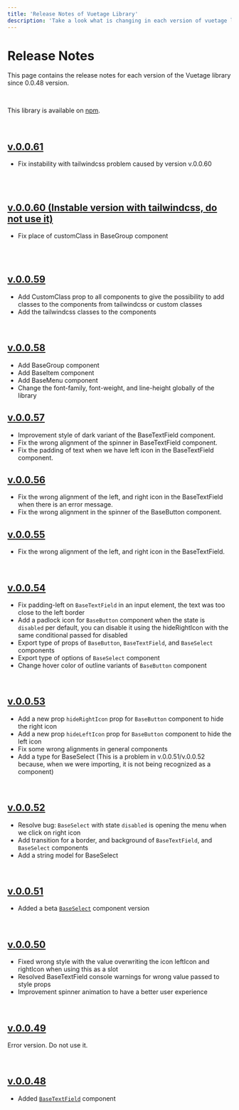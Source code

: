 ```yaml
---
title: 'Release Notes of Vuetage Library'
description: 'Take a look what is changing in each version of vuetage library.'
---
```


# Release Notes

This page contains the release notes for each version of the Vuetage library since 0.0.48 version.

<br>

This library is available on [npm](https://www.npmjs.com/package/vuetage).

<br>

<h2>
    <a href="https://www.npmjs.com/package/vuetage/v/0.0.61" target="_blank" rel="noopener noreferrer">
        v.0.0.61
    </a>
</h2>

- Fix instability with tailwindcss problem caused by version v.0.0.60

<br>

<br>

<h2>
    <a href="https://www.npmjs.com/package/vuetage/v/0.0.60" target="_blank" rel="noopener noreferrer">
        v.0.0.60 (Instable version with tailwindcss, do not use it)
    </a>
</h2>

- Fix place of customClass in BaseGroup component

<br>

<br>

<h2>
    <a href="https://www.npmjs.com/package/vuetage/v/0.0.59" target="_blank" rel="noopener noreferrer">
        v.0.0.59
    </a>
</h2>

- Add CustomClass prop to all components to give the possibility to add classes to the components from tailwindcss or custom classes
- Add the tailwindcss classes to the components

<br>

<h2>
    <a href="https://www.npmjs.com/package/vuetage/v/0.0.58" target="_blank" rel="noopener noreferrer">
        v.0.0.58
    </a>
</h2>

- Add BaseGroup component
- Add BaseItem component
- Add BaseMenu component
- Change the font-family, font-weight, and line-height globally of the library

<h2>
    <a href="https://www.npmjs.com/package/vuetage/v/0.0.57" target="_blank" rel="noopener noreferrer">
        v.0.0.57
    </a>
</h2>

- Improvement style of dark variant of the BaseTextField component.
- Fix the wrong alignment of the spinner in BaseTextField component.
- Fix the padding of text when we have left icon in the BaseTextField component.

<h2>
    <a href="https://www.npmjs.com/package/vuetage/v/0.0.56" target="_blank" rel="noopener noreferrer">
        v.0.0.56
    </a>
</h2>

- Fix the wrong alignment of the left, and right icon in the BaseTextField when there is an error message.
- Fix the wrong alignment in the spinner of the BaseButton component.

<h2>
    <a href="https://www.npmjs.com/package/vuetage/v/0.0.55" target="_blank" rel="noopener noreferrer">
        v.0.0.55
    </a>
</h2>

- Fix the wrong alignment of the left, and right icon in the BaseTextField.

<br>

<h2>
    <a href="https://www.npmjs.com/package/vuetage/v/0.0.54" target="_blank" rel="noopener noreferrer">
        v.0.0.54
    </a>
</h2>

- Fix padding-left on `BaseTextField` in an input element, the text was too close to the left border
- Add a padlock icon for `BaseButton` component when the state is `disabled` per default, you can disable it using the hideRightIcon with the same conditional passed for disabled
- Export type of props of `BaseButton`, `BaseTextField`, and `BaseSelect` components
- Export type of options of `BaseSelect` component
- Change hover color of outline variants of `BaseButton` component

<br>

<h2>
    <a href="https://www.npmjs.com/package/vuetage/v/0.0.53" target="_blank" rel="noopener noreferrer">
        v.0.0.53
    </a>
</h2>

- Add a new prop `hideRightIcon` prop for `BaseButton` component to hide the right icon
- Add a new prop `hideLeftIcon` prop for `BaseButton` component to hide the left icon
- Fix some wrong alignments in general components
- Add a type for BaseSelect (This is a problem in v.0.0.51/v.0.0.52 because, when we were importing, it is not being recognized as a component)

<br>

<h2>
    <a href="https://www.npmjs.com/package/vuetage/v/0.0.52" target="_blank" rel="noopener noreferrer">
        v.0.0.52
    </a>
</h2>

- Resolve bug: `BaseSelect` with state `disabled` is opening the menu when we click on right icon
- Add transition for a border, and background of `BaseTextField`, and `BaseSelect` components
- Add a string model for BaseSelect

<br>

<h2>
    <a href="https://www.npmjs.com/package/vuetage/v/0.0.51" target="_blank" rel="noopener noreferrer">
        v.0.0.51
    </a>
</h2>

- Added a beta [`BaseSelect`](https://vuetage.vertocode.com/docs/components/base-select) component version

<br>

<h2>
    <a href="https://www.npmjs.com/package/vuetage/v/0.0.50" target="_blank" rel="noopener noreferrer">
        v.0.0.50
    </a>
</h2>

- Fixed wrong style with the value overwriting the icon leftIcon and rightIcon when using this as a slot
- Resolved BaseTextField console warnings for wrong value passed to style props
- Improvement spinner animation to have a better user experience

<br>

<h2>
    <a href="https://www.npmjs.com/package/vuetage/v/0.0.49" target="_blank" rel="noopener noreferrer">
        v.0.0.49
    </a>
</h2>

Error version. Do not use it.

<br>

<h2>
    <a href="https://www.npmjs.com/package/vuetage/v/0.0.48" target="_blank" rel="noopener noreferrer">
        v.0.0.48
    </a>
</h2>

- Added [`BaseTextField`](https://vuetage.vertocode.com/docs/components/base-text-field) component

<br>

